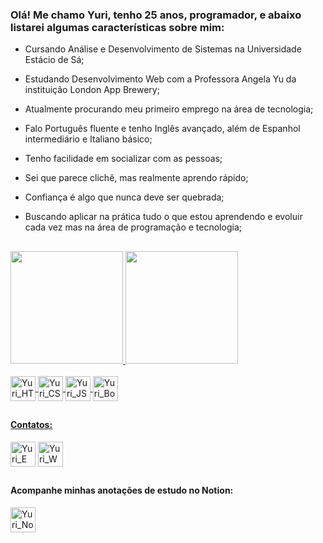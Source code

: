 ### Olá! Me chamo Yuri, tenho 25 anos, programador, e abaixo listarei algumas características sobre mim:

- Cursando Análise e Desenvolvimento de Sistemas na Universidade Estácio de Sá;
- Estudando Desenvolvimento Web com a Professora Angela Yu da instituição London App Brewery;
- Atualmente procurando meu primeiro emprego na área de tecnologia;
- Falo Português fluente e tenho Inglês avançado, além de Espanhol intermediário e Italiano básico;
- Tenho facilidade em socializar com as pessoas;
- Sei que parece clichê, mas realmente aprendo rápido;
- Confiança é algo que nunca deve ser quebrada;
- Buscando aplicar na prática tudo o que estou aprendendo e evoluir cada vez mas na área de programação e tecnologia;

    ##

<div>
    <a href="https://github.com/Y-K-O-G?tab=repositories"/>
    <img height="180em" src="https://github-readme-stats.vercel.app/api?username=Y-K-O-G&show_icons=true&theme=codeSTACKr&include_all_commits=true&count_private=true"/>
    <img height="180em" src="https://github-readme-stats.vercel.app/api/top-langs/?username=Y-K-O-G&langs_count=10&layout=compact&theme=codeSTACKr"/>
</div>

<div style="display: inline_block"><br>
    <img align="center" alt="Yuri_HTML" height="40" src="https://img.shields.io/badge/HTML5-E34F26?style=for-the-badge&logo=html5&logoColor=white"/>
    <img align="center" alt="Yuri_CSS" height="40" src="https://img.shields.io/badge/CSS3-1572B6?style=for-the-badge&logo=css3&logoColor=white"/>
    <img align="center" alt="Yuri_JS" height="40" src="https://img.shields.io/badge/JavaScript-323330?style=for-the-badge&logo=javascript&logoColor=F7DF1E"/>
    <img align="center" alt="Yuri_Bootstrap" height="40" src="https://img.shields.io/badge/Bootstrap-563D7C?style=for-the-badge&logo=bootstrap&logoColor=white"/>
</div>

   ##

#### Contatos:

<div>
    <a href="mailto:work.yuri@hotmail.com" target"_blank"><img align="center" alt="Yuri_Email" height="40" src="https://img.shields.io/badge/Microsoft_Outlook-0078D4?style=for-the-badge&logo=microsoft-outlook&logoColor=white" target"_blank"/></a>
    <a href="https://wa.me/+5522988133968" target"_blank"><img align="center" alt="Yuri_WhatsApp" height="40" src="https://img.shields.io/badge/WhatsApp-25D366?style=for-the-badge&logo=whatsapp&logoColor=white" target"_blank"/></a>
</div>

   ##
   
#### Acompanhe minhas anotações de estudo no Notion:

<div>
    <a href="https://y-k-o-g.notion.site/Web-Dev-a56ba0d2dab9426593a66533f083f159?pvs=4" target"_blank"><img align="center" alt="Yuri_Notion" height="40" src="https://img.shields.io/badge/Notion-000000?style=for-the-badge&logo=notion&logoColor=white" target"_blank"/></a>
</div>
